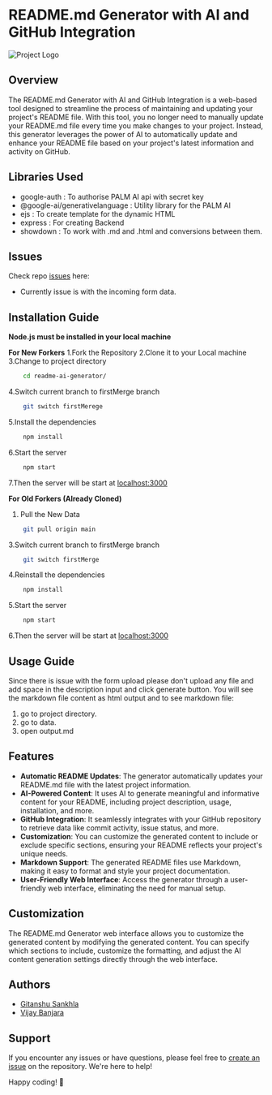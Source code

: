 # README.md Generator with AI and GitHub Integration

![Project Logo](https://media.giphy.com/media/dxn6fRlTIShoeBr69N/giphy.gif)

## Overview

The README.md Generator with AI and GitHub Integration is a web-based tool designed to streamline the process of maintaining and updating your project's README file. With this tool, you no longer need to manually update your README.md file every time you make changes to your project. Instead, this generator leverages the power of AI to automatically update and enhance your README file based on your project's latest information and activity on GitHub.

## Libraries Used

- google-auth : To authorise PALM AI api with secret key
- @google-ai/generativelanguage : Utility library for the PALM AI
- ejs : To create template for the dynamic HTML
- express : For creating Backend
- showdown : To work with .md and .html and conversions between them.

## Issues

Check repo [issues](https://github.com/Gitax18/readme-ai-generator/issues) here:

- Currently issue is with the incoming form data.

## Installation Guide

**Node.js must be installed in your local machine**

**For New Forkers**
1.Fork the Repository
2.Clone it to your Local machine 
3.Change to project directory

```bash
    cd readme-ai-generator/
```

4.Switch current branch to firstMerge branch

```bash
    git switch firstMerege
```

5.Install the dependencies

```bash
    npm install
```

6.Start the server

```bash
    npm start
```

7.Then the server will be start at [localhost:3000](http://localhost:3000/)

**For Old Forkers (Already Cloned)**
1. Pull the New Data

```bash
    git pull origin main
```

3.Switch current branch to firstMerge branch

```bash
    git switch firstMerge
```

4.Reinstall the dependencies

```bash
    npm install
```

5.Start the server

```bash
    npm start
```

6.Then the server will be start at [localhost:3000](http://localhost:3000/)

## Usage Guide
Since there is issue with the form upload please don't upload any file and add space in the description input and click generate button.
You will see the markdown file content as html output and to see markdown file:

1. go to project directory.
2. go to data.
3. open output\.md

## Features

- **Automatic README Updates**: The generator automatically updates your README.md file with the latest project information.
- **AI-Powered Content**: It uses AI to generate meaningful and informative content for your README, including project description, usage, installation, and more.
- **GitHub Integration**: It seamlessly integrates with your GitHub repository to retrieve data like commit activity, issue status, and more.
- **Customization**: You can customize the generated content to include or exclude specific sections, ensuring your README reflects your project's unique needs.
- **Markdown Support**: The generated README files use Markdown, making it easy to format and style your project documentation.
- **User-Friendly Web Interface**: Access the generator through a user-friendly web interface, eliminating the need for manual setup.

## Customization

The README.md Generator web interface allows you to customize the generated content by modifying the generated content. You can specify which sections to include, customize the formatting, and adjust the AI content generation settings directly through the web interface.

## Authors

- [Gitanshu Sankhla](https://github.com/Gitax18)
- [Vijay Banjara](https://github.com/dev-tashvi)

## Support

If you encounter any issues or have questions, please feel free to [create an issue](https://github.com/Gitax18/readme-ai-generator/issues) on the repository. We're here to help!

Happy coding! 🚀
